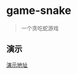 # game-snake
> 一个贪吃蛇游戏
## 演示
[演示地址](https://web-ct-1258601646.cos.ap-shanghai.myqcloud.com/game-snake/prod/index.html)
